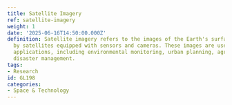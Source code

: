```yaml
---
title: Satellite Imagery
ref: satellite-imagery
weight: 1
date: '2025-06-16T14:50:00.000Z'
definition: Satellite imagery refers to the images of the Earth's surface captured
  by satellites equipped with sensors and cameras. These images are used for various
  applications, including environmental monitoring, urban planning, agriculture, and
  disaster management.
tags:
- Research
id: GL198
categories:
- Space & Technology
---
```


